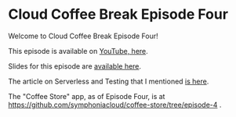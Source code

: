 # Cloud Coffee Break Episode Four

Welcome to Cloud Coffee Break Episode Four!

This episode is available on [YouTube, here](https://youtu.be/S6psSL0bbxg).

Slides for this episode are [available here](https://drive.google.com/file/d/1Wtdtr29rr8W8r1RtxSdsPLmXxDLHa5S3/view?usp=sharing).

The article on Serverless and Testing that I mentioned [is here](https://blog.symphonia.io/posts/2020-08-19_serverless_testing).

The "Coffee Store" app, as of Episode Four, is at https://github.com/symphoniacloud/coffee-store/tree/episode-4 .